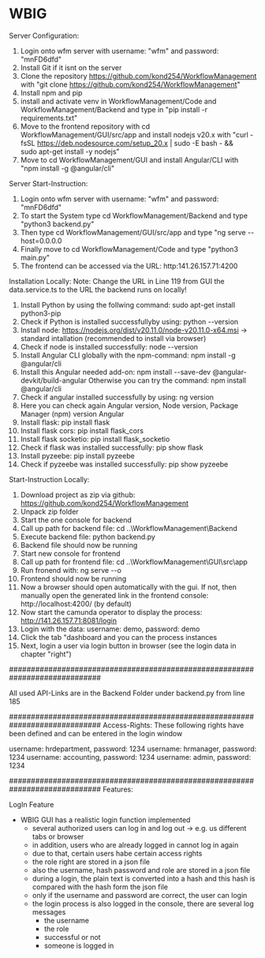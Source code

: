 # WBIG

Server Configuration:
1. Login onto wfm server with username: "wfm" and password: "mnFD6dfd"
2. Install Git if it isnt on the server 
3. Clone the repository https://github.com/kond254/WorkflowManagement with "git clone 	https://github.com/kond254/WorkflowManagement"
4. Install npm and pip
5. install and activate venv in WorkflowManagement/Code and WorkflowManagement/Backend and type in "pip install -r requirements.txt"
6. Move to the frontend repository with cd WorkflowManagement/GUI/src/app and install nodejs v20.x with 
	"curl -fsSL https://deb.nodesource.com/setup_20.x | sudo -E bash - &&\
	sudo apt-get install -y nodejs"
7. Move to cd WorkflowManagement/GUI and install Angular/CLI with "npm install -g @angular/cli"


Server Start-Instruction:
1. Login onto wfm server with username: "wfm" and password: "mnFD6dfd"
2. To start the System type cd WorkflowManagement/Backend and type "python3 backend.py" 
3. Then type cd WorkflowManagement/GUI/src/app and type "ng serve --host=0.0.0.0
4. Finally move to cd WorkflowManagement/Code and type "python3 main.py"
5. The frontend can be accessed via the URL: http:141.26.157.71:4200


Installation Locally:
	Note: Change the URL in Line 119 from GUI the data.service.ts to the URL the backend runs on locally!
1. Install Python by using the follwing command: sudo apt-get install python3-pip
2. Check if Python is installed successfullyby using: python --version
3. Install node: https://nodejs.org/dist/v20.11.0/node-v20.11.0-x64.msi -> standard intallation (recommended to install via browser)
4. Check if node is installed successfully: node --version
5. Install Angular CLI globally with the npm-command: npm install -g @angular/cli
6. Install this Angular needed add-on: npm install --save-dev @angular-devkit/build-angular 
   Otherwise you can try the command: npm install @angular/cli
7. Check if angular installed successfully by using: ng version
8. Here you can check again Angular version, Node version, Package Manager (npm) version Angular
9. Install flask: pip install flask
10. Install flask cors: pip install flask_cors
11. Install flask socketio: pip install flask_socketio
12. Check if flask was installed successfully: pip show flask
13. Install pyzeebe: pip install pyzeebe
14. Check if pyzeebe was installed successfully: pip show pyzeebe

Start-Instruction Locally:
1. Download project as zip via github: https://github.com/kond254/WorkflowManagement
2. Unpack zip folder
3. Start the one console for backend
4. Call up path for backend file: cd  ..\WorkflowManagement\Backend
5. Execute backend file: python backend.py
6. Backend file should now be running
7. Start new console for frontend
8. Call up path for frontend file: cd ..\WorkflowManagement\GUI\src\app
9. Run fronend with: ng serve --o 
10. Frontend should now be running
11. Now a browser should open automatically with the gui. If not, then manually open the generated link in the frontend console: http://localhost:4200/ (by default)
12. Now start the camunda operator to display the process: http://141.26.157.71:8081/login
13. Login with the data: username: demo, password: demo
14. Click the tab "dashboard and you can the process instances
15. Next, login a user via login button in browser (see the login data in chapter "right")


#############################################################################

All used API-Links are in the Backend Folder under backend.py from line 185

#############################################################################
Access-Rights:
These following rights have been defined and can be entered in the login window

username: hrdepartment, password: 1234
username: hrmanager, password: 1234
username: accounting, password: 1234
username: admin, password: 1234

#############################################################################
Features:

LogIn Feature
- WBIG GUI has a realistic login function implemented
	- several authorized users can log in and log out -> e.g. us different tabs or browser
	- in addition, users who are already logged in cannot log in again
	- due to that, certain users habe certain access rights
	- the role right are stored in a json file
	- also the username, hash password and role are stored in a json file
	- during a login, the plain text is converted into a hash and this hash is compared with the hash form the json file
	- only if the username and password are correct, the user can login
	- the login process is also logged in the console, there are several log messages
		- the username 
		- the role
		- successful or not
		- someone is logged in
